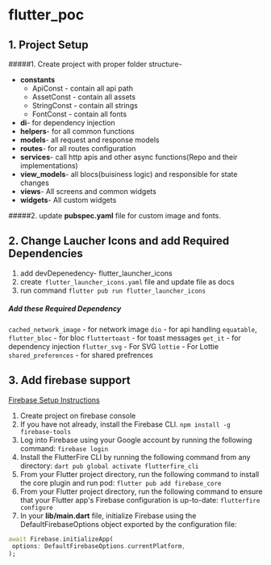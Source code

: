 # flutter_poc

## 1. Project Setup

#####1. Create project with proper folder structure-

- **constants**
  - ApiConst - contain all api path
  - AssetConst - contain all assets
  - StringConst - contain all strings
  - FontConst - contain all fonts
- **di**- for dependency injection
- **helpers**- for all common functions
- **models**- all request and response models
- **routes**- for all routes configuration
- **services**- call http apis and other async functions(Repo and their implementations)
- **view_models**- all blocs(buisiness logic) and responsible for state changes
- **views**- All screens and common widgets
- **widgets**- All custom widgets

#####2. update **pubspec.yaml** file for custom image and fonts.

## 2. Change Laucher Icons and add Required Dependencies

1. add devDepenedency- flutter_launcher_icons
2. create` flutter_launcher_icons.yaml` file and update file as docs
3. run command `flutter pub run flutter_launcher_icons`

##### Add these Required Dependency

`cached_network_image` - for network image
`dio` - for api handling
`equatable`, `flutter_bloc` - for bloc
`fluttertoast` - for toast messages
`get_it` - for dependency injection
`flutter_svg` - For SVG
`lottie` - For Lottie
`shared_preferences` - for shared prefrences

## 3. Add firebase support

[Firebase Setup Instructions](https://firebase.google.com/docs/flutter/setup?platform=android "Firebase Setup Instructions")

1. Create project on firebase console
2. If you have not already, install the Firebase CLI.
   `npm install -g firebase-tools`
3. Log into Firebase using your Google account by running the following command:
   `firebase login`
4. Install the FlutterFire CLI by running the following command from any directory:
   `dart pub global activate flutterfire_cli`
5. From your Flutter project directory, run the following command to install the core plugin and run pod:
   `flutter pub add firebase_core`
6. From your Flutter project directory, run the following command to ensure that your Flutter app's Firebase configuration is up-to-date:
   `flutterfire configure`
7. In your **lib/main.dart** file, initialize Firebase using the DefaultFirebaseOptions object exported by the configuration file:

```dart
await Firebase.initializeApp(
 options: DefaultFirebaseOptions.currentPlatform,
);
```
